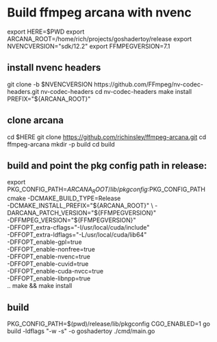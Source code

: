 # Build ffmpeg arcana with nvenc
export HERE=$PWD
export ARCANA_ROOT=/home/rich/projects/goshadertoy/release
export NVENCVERSION="sdk/12.2"
export FFMPEGVERSION=7.1

## install nvenc headers
git clone -b $NVENCVERSION https://github.com/FFmpeg/nv-codec-headers.git nv-codec-headers
cd nv-codec-headers
make install PREFIX="${ARCANA_ROOT}"

## clone arcana
cd $HERE
git clone https://github.com/richinsley/ffmpeg-arcana.git
cd ffmpeg-arcana
mkdir -p build
cd build

## build and point the pkg config path in release:
export PKG_CONFIG_PATH=$ARCANA_ROOT/lib/pkgconfig:$PKG_CONFIG_PATH
cmake -DCMAKE_BUILD_TYPE=Release \
      -DCMAKE_INSTALL_PREFIX="${ARCANA_ROOT}" \
      -DARCANA_PATCH_VERSION="${FFMPEGVERSION}" \
      -DFFMPEG_VERSION="${FFMPEGVERSION}" \
      -DFFOPT_extra-cflags="-I/usr/local/cuda/include" \
      -DFFOPT_extra-ldflags="-L/usr/local/cuda/lib64" \
      -DFFOPT_enable-gpl=true \
      -DFFOPT_enable-nonfree=true \
      -DFFOPT_enable-nvenc=true \
      -DFFOPT_enable-cuvid=true \
      -DFFOPT_enable-cuda-nvcc=true \
      -DFFOPT_enable-libnpp=true \
      ..
make && make install

## build 
PKG_CONFIG_PATH=$(pwd)/release/lib/pkgconfig CGO_ENABLED=1 go build -ldflags "-w -s" -o goshadertoy ./cmd/main.go